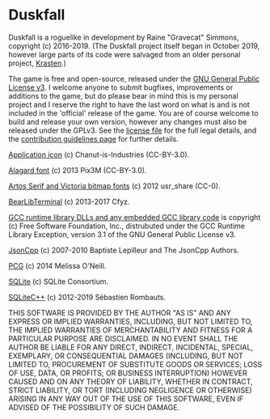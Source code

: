 # Duskfall

Duskfall is a roguelike in development by Raine "Gravecat" Simmons, copyright (c) 2016-2019. (The Duskfall project itself began in October 2019, however large parts of its code were salvaged from an older personal project, [Krasten](https://github.com/Gravecat/Duskfall/wiki/Krasten).)

The game is free and open-source, released under the [GNU General Public License v3](https://www.gnu.org/licenses/gpl-3.0.en.html). I welcome anyone to submit bugfixes, improvements or additions to the game, but do please bear in mind this is my personal project and I reserve the right to have the last word on what is and is not included in the 'official' release of the game. You are of course welcome to build and release your own version, however any changes must also be released under the GPLv3. See the [license file](https://github.com/Gravecat/Duskfall/blob/master/LICENSE) for the full legal details, and the [contribution guidelines page](https://github.com/Gravecat/Duskfall/blob/master/CONTRIBUTING.md) for further details.

[Application icon](https://www.iconfinder.com/icons/2913096/castle_fantasy_fortress_kingdom_medieval_rpg_stronghold_icon) (c) Chanut-is-Industries (CC-BY-3.0).

[Alagard font](https://opengameart.org/content/pixel-fonts-by-pix3m) (c) 2013 Pix3M (CC-BY-3.0).

[Artos Serif and Victoria bitmap fonts](https://opengameart.org/content/a-package-of-8-bit-fonts-for-grafx2-and-linux) (c) 2012 usr_share (CC-0).

[BearLibTerminal](http://foo.wyrd.name/en:bearlibterminal) (c) 2013-2017 Cfyz.

[GCC runtime library DLLs and any embedded GCC library code](https://gcc.gnu.org/) is copyright (c) Free Software Foundation, Inc., distrubuted under the GCC Runtime Library Exception, version 3.1 of the GNU General Public License v3.

[JsonCpp](https://github.com/open-source-parsers/jsoncpp) (c) 2007-2010 Baptiste Lepilleur and The JsonCpp Authors.

[PCG](https://lodev.org/lodepng/) (c) 2014 Melissa O'Neill.

[SQLite](https://www.sqlite.org/) (c) SQLite Consortium.

[SQLiteC++](https://github.com/SRombauts/SQLiteCpp) (c) 2012-2019 Sébastien Rombauts.

THIS SOFTWARE IS PROVIDED BY THE AUTHOR "AS IS" AND ANY EXPRESS OR IMPLIED WARRANTIES, INCLUDING, BUT NOT LIMITED TO, THE IMPLIED WARRANTIES OF MERCHANTABILITY AND FITNESS FOR A PARTICULAR PURPOSE ARE DISCLAIMED. IN NO EVENT SHALL THE AUTHOR BE LIABLE FOR ANY DIRECT, INDIRECT, INCIDENTAL, SPECIAL, EXEMPLARY, OR CONSEQUENTIAL DAMAGES (INCLUDING, BUT NOT LIMITED TO, PROCUREMENT OF SUBSTITUTE GOODS OR SERVICES; LOSS OF USE, DATA, OR PROFITS; OR BUSINESS INTERRUPTION) HOWEVER CAUSED AND ON ANY THEORY OF LIABILITY, WHETHER IN CONTRACT, STRICT LIABILITY, OR TORT (INCLUDING NEGLIGENCE OR OTHERWISE) ARISING IN ANY WAY OUT OF THE USE OF THIS SOFTWARE, EVEN IF ADVISED OF THE POSSIBILITY OF SUCH DAMAGE.
